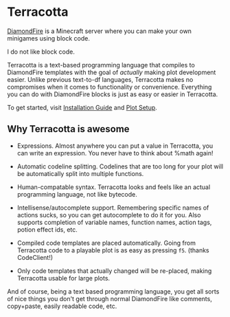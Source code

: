 # Terracotta

[DiamondFire](https://www.mcdiamondfire.com) is a Minecraft server where you can make your own minigames using block code.

I do not like block code.

Terracotta is a text-based programming language that compiles to DiamondFire templates with the goal of *actually* making plot development easier. Unlike previous text-to-df languages, Terracotta makes no compromises when it comes to functionality or convenience. Everything you can do with DiamondFire blocks is just as easy or easier in Terracotta.

To get started, visit [Installation Guide]() and [Plot Setup](getting_started/plot_setup.md).

## Why Terracotta is awesome

- Expressions. Almost anywhere you can put a value in Terracotta, you can write an expression. You never have to think about %math again!

- Automatic codeline splitting. Codelines that are too long for your plot will be automatically split into 
multiple functions.

- Human-compatable syntax. Terracotta looks and feels like an actual programming language, not like bytecode.

- Intellisense/autocomplete support. Remembering specific names of actions sucks, so you can get autocomplete to do it for you. Also supports completion of variable names, function names, action tags, potion effect ids, etc.

- Compiled code templates are placed automatically. Going from Terracotta code to a playable plot is as easy as pressing `f5`. (thanks CodeClient!)

- Only code templates that actually changed will be re-placed, making Terracotta usable for large plots.

And of course, being a text based programming language, you get all sorts of nice things you don't get through normal DiamondFire like comments, copy+paste, easily readable code, etc.